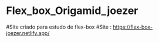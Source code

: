 # Flex_box_Origamid_joezer
#Site criado para estudo de flex-box 
#Site : https://flex-box-joezer.netlify.app/
